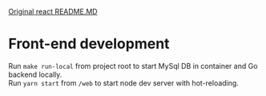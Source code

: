 [Original react README.MD](https://github.com/facebook/create-react-app/blob/next/README.md)
# Front-end development
Run `make run-local` from project root to start MySql DB in container and Go backend locally. </br>
Run `yarn start` from `/web` to start node dev server with hot-reloading.  